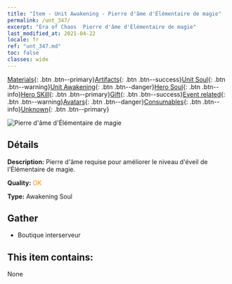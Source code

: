 ```yaml
---
title: "Item - Unit Awakening - Pierre d'âme d'Élémentaire de magie"
permalink: /unt_347/
excerpt: "Era of Chaos  Pierre d'âme d'Élémentaire de magie"
last_modified_at: 2021-04-22
locale: fr
ref: "unt_347.md"
toc: false
classes: wide
---
```

 [Materials](/ItemsFR/){: .btn .btn--primary}[Artifacts](/ItemsFR/Artifacts/){: .btn .btn--success}[Unit Soul](/ItemsFR/UnitSoul/){: .btn .btn--warning}[Unit Awakening](/ItemsFR/UnitAwakening/){: .btn .btn--danger}[Hero Soul](/ItemsFR/HeroSoul/){: .btn .btn--info}[Hero SKill](/ItemsFR/HeroSkill/){: .btn .btn--primary}[Gift](/ItemsFR/Gift/){: .btn .btn--success}[Event related](/ItemsFR/Events/){: .btn .btn--warning}[Avatars](/ItemsFR/Avatars/){: .btn .btn--danger}[Consumables](/ItemsFR/Consumables/){: .btn .btn--info}[Unknown](/ItemsFR/Unknown/){: .btn .btn--primary}

 ![Pierre d'âme d'Élémentaire de magie](/images/u/tia_jingshenyuansu.jpg)

## Détails
 **Description:** Pierre d'âme requise pour améliorer le niveau d'éveil de l'Élémentaire de magie.

 **Quality:** <span style="color: #FF8C00">OK</span>

 **Type:** Awakening Soul

## Gather

*    Boutique interserveur 

## This item contains:

  None

